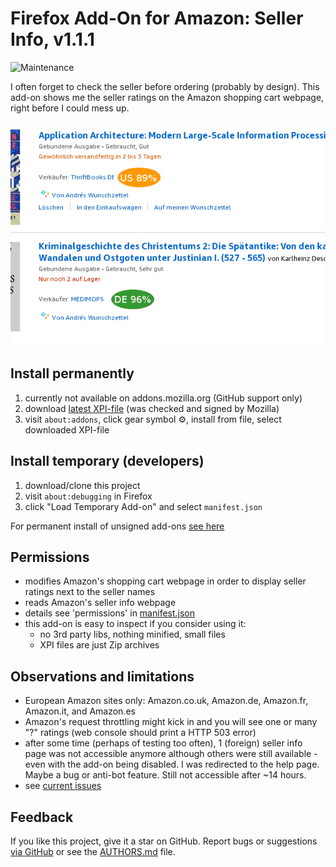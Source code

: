# Firefox Add-On for Amazon: Seller Info, v1.1.1

![Maintenance](https://img.shields.io/maintenance/yes/2020.svg)

I often forget to check the seller before ordering (probably by design). 
This add-on shows me the seller ratings on the Amazon shopping cart webpage, 
right before I could mess up.


![Screenshot](README-screenshot.png?raw=true "Screenshot")


## Install permanently

1. currently not available on addons.mozilla.org (GitHub support only)
2. download [latest XPI-file](https://github.com/andre-st/amazon-sellerinfo/releases) (was checked and signed by Mozilla)
3. visit `about:addons`, click gear symbol &#9881;, install from file, select downloaded XPI-file 


## Install temporary (developers)

1. download/clone this project
2. visit `about:debugging` in Firefox
3. click "Load Temporary Add-on" and select `manifest.json`

For permanent install of unsigned add-ons [see here](https://support.mozilla.org/en-US/kb/add-on-signing-in-firefox#w_what-are-my-options-if-i-want-to-use-an-unsigned-add-on-advanced-users)


## Permissions

- modifies Amazon's shopping cart webpage in order to display seller ratings next to the seller names
- reads Amazon's seller info webpage
- details see 'permissions' in [manifest.json](manifest.json)
- this add-on is easy to inspect if you consider using it:
	- no 3rd party libs, nothing minified, small files
	- XPI files are just Zip archives


## Observations and limitations

- European Amazon sites only: Amazon.co.uk, Amazon.de, Amazon.fr, Amazon.it, and Amazon.es
- Amazon's request throttling might kick in and you will see one or many "?" ratings (web console should print a HTTP 503 error)
- after some time (perhaps of testing too often), 1 (foreign) seller info page was not accessible anymore although others were still available - even with the add-on being disabled. 
	I was redirected to the help page. Maybe a bug or anti-bot feature. Still not accessible after ~14 hours.
- see [current issues](https://github.com/andre-st/amazon-sellerinfo/issues)



## Feedback

If you like this project, give it a star on GitHub.
Report bugs or suggestions [via GitHub](https://github.com/andre-st/firefox-whewtab/issues)
or see the [AUTHORS.md](AUTHORS.md) file.

